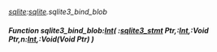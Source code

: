 _[sqlite](../../modules/sqlite/sqlite-module.md):[sqlite](../../modules/sqlite/sqlite-module.md).sqlite3\_bind\_blob_
##### Function sqlite3\_bind\_blob:[Int](../../modules/wonkey/wonkey-types-int.md)( :[sqlite3_stmt](../../modules/sqlite/sqlite-sqlite3_stmt.md) Ptr,:[Int](../../modules/wonkey/wonkey-types-int.md),:Void Ptr,n:[Int](../../modules/wonkey/wonkey-types-int.md),:Void(Void Ptr) )

